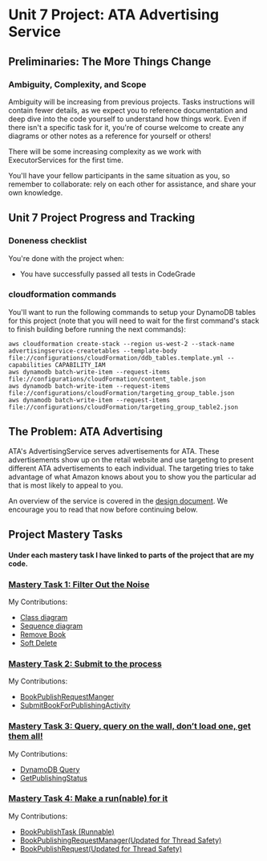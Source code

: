 #  Unit 7 Project: ATA Advertising Service

## Preliminaries: The More Things Change

### Ambiguity, Complexity, and Scope

Ambiguity will be increasing from previous projects. Tasks instructions will contain fewer details, as we expect you to 
reference documentation and deep dive into the code yourself to understand how things work. Even if there isn't a 
specific task for it, you're of course welcome to create any diagrams or other notes as a reference for yourself or 
others!

There will be some increasing complexity as we work with ExecutorServices for the first time.

You'll have your fellow participants in the same situation as you, so remember to collaborate: rely on each other for 
assistance, and share your own knowledge.

## Unit 7 Project Progress and Tracking

### Doneness checklist

You're done with the project when: 

* You have successfully passed all tests in CodeGrade

### cloudformation commands

You'll want to run the following commands to setup your DynamoDB tables for this project (note that you will need to wait for the first command's stack to finish building before running the next commands):

```
aws cloudformation create-stack --region us-west-2 --stack-name advertisingservice-createtables --template-body file://configurations/cloudFormation/ddb_tables.template.yml --capabilities CAPABILITY_IAM
aws dynamodb batch-write-item --request-items file://configurations/cloudFormation/content_table.json
aws dynamodb batch-write-item --request-items file://configurations/cloudFormation/targeting_group_table.json
aws dynamodb batch-write-item --request-items file://configurations/cloudFormation/targeting_group_table2.json
```

## The Problem: ATA Advertising

ATA's AdvertisingService serves advertisements for ATA. These advertisements show up on the retail website and use 
targeting to present different ATA advertisements to each individual. The targeting tries to take advantage of what 
Amazon knows about you to show you the particular ad that is most likely to appeal to you.

An overview of the service is covered in the [design document](DESIGN_DOCUMENT.md). We encourage you to read that now
before continuing below.

## Project Mastery Tasks

#### Under each mastery task I have linked to parts of the project that are my code.  
### [Mastery Task 1: Filter Out the Noise](tasks/project-mastery-tasks/MasteryTask01.md)

My Contributions:   
- [Class diagram](src/resources/mastery-task1-kindle-publishing-CD.puml)  
- [Sequence diagram](src/resources/mastery-task1-remove-book-SD.puml)  
- [Remove Book](https://github.com/AbeKalovsky/kindle_publishing_service/commit/5431a9b1009d76d2338516e3409f4cbe87655c89#diff-425953d684a72c3bf3cfd03b7640ef448c58a593f6132aa59de3fdd966212fc4)
- [Soft Delete](src/com/amazon/ata/kindlepublishingservice/dao/CatalogDao.java)  

### [Mastery Task 2: Submit to the process](tasks/MasteryTask02.md)

My Contributions:
- [BookPublishRequestManger](src/com/amazon/ata/kindlepublishingservice/publishing/BookPublishingRequestManager.java)  
- [SubmitBookForPublishingActivity](src/com/amazon/ata/kindlepublishingservice/activity/SubmitBookForPublishingActivity.java) 

### [Mastery Task 3: Query, query on the wall, don’t load one, get them all!](tasks/MasteryTask03.md)

My Contributions:
- [DynamoDB Query](src/com/amazon/ata/kindlepublishingservice/dao/PublishingStatusDao.java)
- [GetPublishingStatus](src/com/amazon/ata/kindlepublishingservice/activity/GetPublishingStatusActivity.java) 

### [Mastery Task 4: Make a run(nable) for it](tasks/MasteryTask04.md)

My Contributions:
- [BookPublishTask (Runnable)](src/com/amazon/ata/kindlepublishingservice/publishing/BookPublishTask.java)
- [BookPublishingRequestManager(Updated for Thread Safety)](src/com/amazon/ata/kindlepublishingservice/publishing/BookPublishingRequestManager.java)
- [BookPublishRequest(Updated for Thread Safety)](src/com/amazon/ata/kindlepublishingservice/publishing/BookPublishRequest.java)


